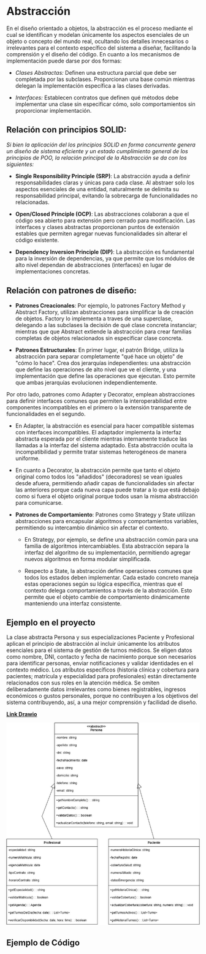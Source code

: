 #  Abstracción

En el diseño orientado a objetos, la abstracción es el proceso mediante el cual se identifican y modelan únicamente los aspectos esenciales de un objeto o concepto del mundo real, ocultando los detalles innecesarios o irrelevantes para el contexto específico del sistema a diseñar, facilitando la comprensión y el diseño del código. En cuanto a los mecanismos de implementación puede darse por dos formas:

+ *Clases Abstractas:* Definen una estructura parcial que debe ser completada por las subclases. Proporcionan una base común mientras delegan la implementación específica a las clases derivadas.

+ *Interfaces:* Establecen contratos que definen qué métodos debe implementar una clase sin especificar cómo, solo comportamientos sin proporcionar implementación.

## Relación con principios SOLID:

*Si bien la aplicación del los principios SOLID en forma concurrente genera un diseño de sistema eficiente y un estado cumplimiento general de los principios de POO, la relación principal de la Abstracción se da con los siguientes:*

+ **Single Responsibility Principle (SRP)**: La abstracción ayuda a definir responsabilidades claras y únicas para cada clase. Al abstraer solo los aspectos esenciales de una entidad, naturalmente se delimita su responsabilidad principal, evitando la sobrecarga de funcionalidades no relacionadas.

+ **Open/Closed Principle (OCP)**: Las abstracciones colaboran a que el código sea abierto para extensión pero cerrado para modificación. Las interfaces y clases abstractas proporcionan puntos de extensión estables que permiten agregar nuevas funcionalidades sin alterar el código existente.

+ **Dependency Inversion Principle (DIP)**: La abstracción es fundamental para la inversión de dependencias, ya que permite que los módulos de alto nivel dependan de abstracciones (interfaces) en lugar de implementaciones concretas.

## Relación con patrones de diseño: 

+ **Patrones Creacionales**: Por ejemplo, lo patrones Factory Method y Abstract Factory, utilizan abstracciones para simplificar la de creación de objetos. Factory lo implementa a traves de una superclase, delegando a las subclases la decisión de qué clase concreta instanciar; mientras que que Abstract extiende la abstracción para crear familias completas de objetos relacionados sin especificar clase concreta.

+ **Patrones Estructurales**: En primer lugar, el patrón Bridge, utiliza la abstracción para separar completamente "qué hace un objeto" de "cómo lo hace". Crea dos jerarquías independientes: una abstracción que define las operaciones de alto nivel que ve el cliente, y una implementación que define las operaciones que ejecutan. Esto permite que ambas jerarquías evolucionen independientemente.

Por otro lado, patrones como Adapter y Decorator, emplean abstracciones para definir interfaces comunes que permiten la interoperabilidad entre componentes incompatibles en el primero o la extensión transparente de funcionalidades en el segundo.

   * En Adapter, la abstracción es esencial para hacer compatible sistemas con interfaces incompatibles. El adaptador implementa la interfaz abstracta esperada por el cliente mientras internamente traduce las llamadas a la interfaz del sistema adaptado. Esta abstracción oculta la incompatibilidad y permite tratar sistemas heterogéneos de manera uniforme.

   * En cuanto a Decorator, la abstracción permite que tanto el objeto original como todos los "añadidos" (decoradores) se vean iguales desde afuera, permitiendo añadir capas de funcionalidades sin afectar las anteriores porque cada nueva capa puede tratar a lo que está debajo como si fuera el objeto original porque todos usan la misma abstracción para comunicarse.

+ **Patrones de Comportamiento**: Patrones como Strategy y State utilizan abstracciones para encapsular algoritmos y comportamientos variables, permitiendo su intercambio dinámico sin afectar el contexto.

    * En Strategy, por ejemplo, se define una abstracción común para una familia de algoritmos intercambiables. Esta  abstracción separa la interfaz del algoritmo de su implementación, permitiendo agregar nuevos algoritmos en forma modular simplificada.

    * Respecto a State, la abstracción define operaciones comunes que todos los estados deben implementar. Cada estado concreto maneja estas operaciones según su lógica específica, mientras que el contexto delega comportamientos a través de la abstracción. Esto permite que el objeto cambie de comportamiento dinámicamente manteniendo una interfaz consistente.
 
## Ejemplo en el proyecto

La clase abstracta Persona y sus especializaciones Paciente y Profesional aplican el principio de abstracción al incluir únicamente los atributos esenciales para el sistema de gestión de turnos médicos. Se eligen datos como nombre, DNI, contacto y fecha de nacimiento porque son necesarios para identificar personas, enviar notificaciones y validar identidades en el contexto médico. Los atributos específicos (historia clínica y cobertura para pacientes; matrícula y especialidad para profesionales) están directamente relacionados con sus roles en la atención médica. Se omiten deliberadamente datos irrelevantes como bienes registrables, ingresos económicos o gustos personales, porque no contribuyen a los objetivos del sistema contribuyendo, así, a una mejor comprensión y facilidad de diseño.

[**Link Drawio**](https://drive.google.com/file/d/1vqLEjgyxjCP_PLtnMom2xZRY9ASmMjuE/view?usp=sharing)

![State](imagenes/EJEMPLO_ABSTRACCION.jpg)

## Ejemplo de Código




